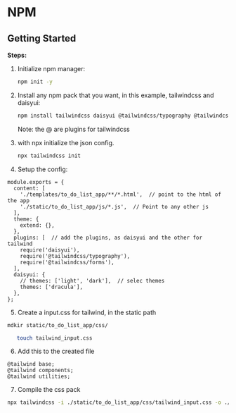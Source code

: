 # NPM

## Getting Started


**Steps:**
1. Initialize npm manager:
   ```bash
   npm init -y
   ```

2. Install any npm pack that you want, in this example, tailwindcss and daisyui:
   ```bash
   npm install tailwindcss daisyui @tailwindcss/typography @tailwindcss/forms
   ```
   
   Note: the @ are plugins for tailwindcss
   
3. with npx initialize the json config.
   ```bash
   npx tailwindcss init
   ```

4. Setup the config:

```
module.exports = {
  content: [
    './templates/to_do_list_app/**/*.html',  // point to the html of the app
    './static/to_do_list_app/js/*.js',  // Point to any other js
  ],
  theme: {
    extend: {},
  },
  plugins: [  // add the plugins, as daisyui and the other for tailwind
    require('daisyui'),
    require('@tailwindcss/typography'),
    require('@tailwindcss/forms'),
  ],
  daisyui: {
    // themes: ['light', 'dark'],  // selec themes
    themes: ['dracula'],
  },
};
```

5. Create a input.css for tailwind, in the static path

```bash 
mdkir static/to_do_list_app/css/
 ```
```bash
   touch tailwind_input.css
```

6. Add this to the created file
```
@tailwind base;
@tailwind components;
@tailwind utilities;
```

7. Compile the css pack
```bash
npx tailwindcss -i ./static/to_do_list_app/css/tailwind_input.css -o ./static/to_do_list_app/css/tailwind_daisyui_output.css

```






